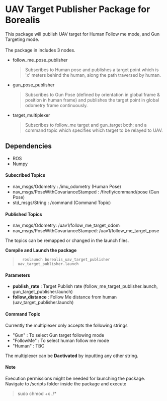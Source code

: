 # UAV Target Publisher Package for Borealis

This package will publish UAV target for Human Follow me mode, and Gun Targeting mode. <br />  <br /> 
The package in includes 3 nodes.

* follow_me_pose_publisher
  > Subscribes to Human pose and publishes a target point which is 'x' meters behind the human, along the path traversed by human.
* gun_pose_publisher
  > Subscribes to Gun Pose (defined by orientation in global frame & position in human frame) and publishes the target point in global odometry frame continuously.
* target_multiplexer
  > Subscribes to follow_me target and gun_target both; and a command topic which specifies which target to be relayed to UAV. 

## Dependencies
* ROS
* Numpy
  

#### Subscribed Topics
- nav_msgs/Odometry : /imu_odometry (Human Pose)
- nav_msgs/PoseWithCovarianceStamped : /firefly/command/pose  (Gun Pose)
- std_msgs/String : /command (Command Topic)
  
#### Published Topics
- nav_msgs/Odometry: /uav1/follow_me_target_odom
- nav_msgs/PoseWithCovarianceStamped: /uav1/follow_me_target_pose

The topics can be remapped or changed in the launch files.

**Compile and Launch the package**
>       roslaunch borealis_uav_target_publisher uav_target_publisher.launch

#### Parameters
* **publish_rate** : Target Publish rate (follow_me_target_publisher.launch, gun_target_publisher.launch)
* **follow_distance** : Follow Me distance from human (uav_target_publisher.launch)

#### Command Topic
Currently the multiplexer only accepts the following strings <br />
* "Gun" : To select Gun target following mode
* "FollowMe" : To select human follow me mode
* "Human" : TBC

The multiplexer can be **Dactivated** by inputting any other string. 

#### Note
Execution permissions might be needed for launching the package. Navigate to /scripts folder inside the package and execute
> sudo chmod +x ./*

